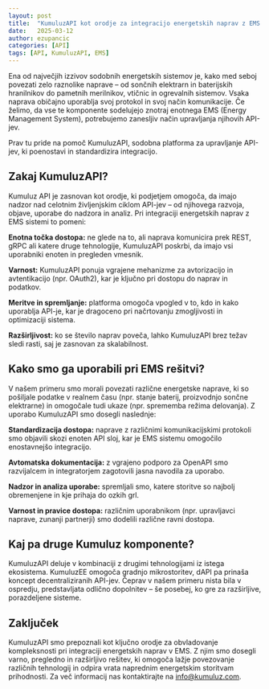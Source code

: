 ```yaml
---
layout: post
title:  "KumuluzAPI kot orodje za integracijo energetskih naprav z EMS sistemi"
date:   2025-03-12
author: ezupancic
categories: [API]
tags: [API, KumuluzAPI, EMS]
---
```



Ena od največjih izzivov sodobnih energetskih sistemov je, kako med seboj povezati zelo raznolike naprave – od sončnih elektrarn in baterijskih hranilnikov do pametnih merilnikov, vtičnic in ogrevalnih sistemov. Vsaka naprava običajno uporablja svoj protokol in svoj način komunikacije. Če želimo, da vse te komponente sodelujejo znotraj enotnega EMS (Energy Management System), potrebujemo zanesljiv način upravljanja njihovih API-jev.

Prav tu pride na pomoč KumuluzAPI, sodobna platforma za upravljanje API-jev, ki poenostavi in standardizira integracijo.

<!--more-->

## Zakaj KumuluzAPI?

Kumuluz API je zasnovan kot orodje, ki podjetjem omogoča, da imajo nadzor nad celotnim življenjskim ciklom API-jev – od njihovega razvoja, objave, uporabe do nadzora in analiz. Pri integraciji energetskih naprav z EMS sistemi to pomeni:

**Enotna točka dostopa:** ne glede na to, ali naprava komunicira prek REST, gRPC ali katere druge tehnologije, KumuluzAPI poskrbi, da imajo vsi uporabniki enoten in pregleden vmesnik.

**Varnost:** KumuluzAPI ponuja vgrajene mehanizme za avtorizacijo in avtentikacijo (npr. OAuth2), kar je ključno pri dostopu do naprav in podatkov.

**Meritve in spremljanje:** platforma omogoča vpogled v to, kdo in kako uporablja API-je, kar je dragoceno pri načrtovanju zmogljivosti in optimizaciji sistema.

**Razširljivost:** ko se število naprav poveča, lahko KumuluzAPI brez težav sledi rasti, saj je zasnovan za skalabilnost.

## Kako smo ga uporabili pri EMS rešitvi?

V našem primeru smo morali povezati različne energetske naprave, ki so pošiljale podatke v realnem času (npr. stanje baterij, proizvodnjo sončne elektrarne) in omogočale tudi ukaze (npr. sprememba režima delovanja). Z uporabo KumuluzAPI smo dosegli naslednje:

**Standardizacija dostopa:** naprave z različnimi komunikacijskimi protokoli smo objavili skozi enoten API sloj, kar je EMS sistemu omogočilo enostavnejšo integracijo.

**Avtomatska dokumentacija:** z vgrajeno podporo za OpenAPI smo razvijalcem in integratorjem zagotovili jasna navodila za uporabo.

**Nadzor in analiza uporabe:** spremljali smo, katere storitve so najbolj obremenjene in kje prihaja do ozkih grl.

**Varnost in pravice dostopa:** različnim uporabnikom (npr. upravljavci naprave, zunanji partnerji) smo dodelili različne ravni dostopa.

## Kaj pa druge Kumuluz komponente?

KumuluzAPI deluje v kombinaciji z drugimi tehnologijami iz istega ekosistema. KumuluzEE omogoča gradnjo mikrostoritev, dAPI pa prinaša koncept decentraliziranih API-jev. Čeprav v našem primeru nista bila v ospredju, predstavljata odlično dopolnitev – še posebej, ko gre za razširljive, porazdeljene sisteme.

## Zaključek

KumuluzAPI smo prepoznali kot ključno orodje za obvladovanje kompleksnosti pri integraciji energetskih naprav v EMS. Z njim smo dosegli varno, pregledno in razširljivo rešitev, ki omogoča lažje povezovanje različnih tehnologij in odpira vrata naprednim energetskim storitvam prihodnosti. Za več informacij nas kontaktirajte na <info@kumuluz.com>.







